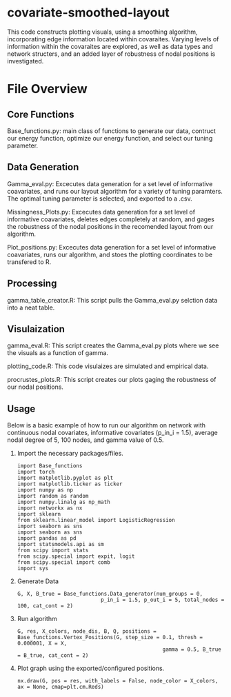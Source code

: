 # covariate-smoothed-layout

This code constructs plotting visuals, using a smoothing algorithm, incorporating edge information located within covaraites. Varying levels of information within the covaraites are explored, as well as data types and network structers, and an added layer of robustness of nodal positions is investigated. 

# File Overview

## Core Functions
Base_functions.py: main class of functions to generate our data, contruct our energy function, optimize our energy function, and select our tuning parameter.

## Data Generation

Gamma_eval.py: Excecutes data generation for a set level of informative coavariates, and runs our layout algorithm for a variety of tuning paramters. The optimal tuning parameter is selected, and exported to a .csv.

Missingness_Plots.py: Excecutes data generation for a set level of informative coavariates, deletes edges completely at random, and gages the robustness of the nodal positions in the recomended layout from our algorithm. 

Plot_positions.py: Excecutes data generation for a set level of informative coavariates, runs our algorithm, and stoes the plotting coordinates to be transfered to R.

## Processing
gamma_table_creator.R: This script pulls the Gamma_eval.py selction data into a neat table.

## Visulaization
gamma_eval.R: This script creates the Gamma_eval.py plots where we see the visuals as a function of gamma.

plotting_code.R: This code visulaizes are simulated and empirical data. 

procrustes_plots.R: This script creates our plots gaging the robustness of our nodal positions. 


## Usage
Below is a basic example of how to run our algorithm on network with continuous nodal covariates, informative covariates (p_in_i = 1.5), average nodal degree of 5, 100 nodes, and gamma value of 0.5.

1. Import the necessary packages/files.
   
    ```
    import Base_functions
    import torch
    import matplotlib.pyplot as plt
    import matplotlib.ticker as ticker
    import numpy as np
    import random as random
    import numpy.linalg as np_math
    import networkx as nx
    import sklearn
    from sklearn.linear_model import LogisticRegression
    import seaborn as sns
    import seaborn as sns
    import pandas as pd 
    import statsmodels.api as sm
    from scipy import stats
    from scipy.special import expit, logit
    from scipy.special import comb
    import sys
    ```

3. Generate Data

   ```
   G, X, B_true = Base_functions.Data_generator(num_groups = 0,
                              p_in_i = 1.5, p_out_i = 5, total_nodes = 100, cat_cont = 2)
   ```
   
5. Run algorithm

   ```
   G, res, X_colors, node_dis, B, Q, positions = Base_functions.Vertex_Positions(G, step_size = 0.1, thresh = 0.000001, X = X, 
                                                  gamma = 0.5, B_true = B_true, cat_cont = 2)
   ```

7. Plot graph using the exported/configured positions.

   ```
   nx.draw(G, pos = res, with_labels = False, node_color = X_colors, ax = None, cmap=plt.cm.Reds)
   ```

